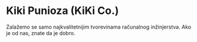 # Kiki Punioza (KiKi Co.)
Zalažemo se samo najkvalitetnijim tvorevinama računalnog inžinjerstva.
Ako je od nas, znate da je dobro.

